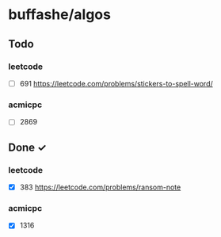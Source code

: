 # buffashe/algos

## Todo

### leetcode

- [ ] 691 https://leetcode.com/problems/stickers-to-spell-word/

### acmicpc

- [ ] 2869

## Done ✓

### leetcode

- [x] 383 https://leetcode.com/problems/ransom-note

### acmicpc

- [x] 1316
